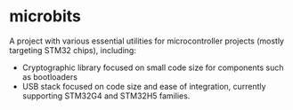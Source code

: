 microbits
=========

A project with various essential utilities for microcontroller projects (mostly targeting STM32 chips), including:

* Cryptographic library focused on small code size for components such as bootloaders
* USB stack focused on code size and ease of integration, currently supporting STM32G4 and STM32H5 families.
